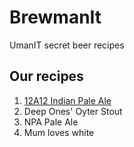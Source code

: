 # BrewmanIt
UmanIT secret beer recipes

## Our recipes

1. [12A12 Indian Pale Ale](https://github.com/umanit/brewmanit/blob/master/001-IPA-12A12.md)
1. Deep Ones' Oyter Stout
1. NPA Pale Ale
1. Mum loves white
